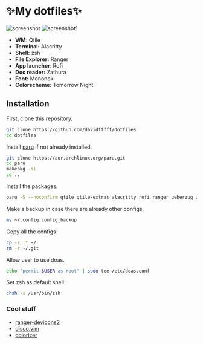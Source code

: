 # ✨My dotfiles✨

![screenshot](screenshot.png)
![screenshot1](screenshot1.png)

- **WM:** Qtile
- **Terminal:** Alacritty
- **Shell:** zsh
- **File Explorer:** Ranger
- **App launcher**: Rofi
- **Doc reader:** Zathura
- **Font:** Mononoki
- **Colorscheme:** Tomorrow Night

## Installation

First, clone this repository.
```sh
git clone https://github.com/davidfffff/dotfiles
cd dotfiles
```

Install [paru](https://github.com/Morganamilo/paru) if not already installed.
```sh
git clone https://aur.archlinux.org/paru.git
cd paru
makepkg -si
cd ..
```
Install the packages.
```sh
paru -S --noconfirm qtile qtile-extras alacritty rofi ranger ueberzug zsh zsh-commpletions zsh-autosuggestions zsh-syntax-highlighting picom-simpleanims-git ttf-material-design-icons-git ttf-jetbrains-mono-nerd doas man htop xorg-xsetroot hsetroot xclip imv zathura zathura-pdf-mupdf mpv hacksaw brillo polkit python-psutil python-iwlib python-pulsectl-asyncio dunst
```
Make a backup in case there are already other configs.
```sh
mv ~/.config config_backup
```

Copy all the configs.
```sh
cp -r .* ~/
rm -r ~/.git
```

Allow user to use doas.
```sh
echo "permit $USER as root" | sudo tee /etc/doas.conf
```

Set zsh as default shell.
```sh
chsh -s /usr/bin/zsh
```


### Cool stuff

- [ranger-devicons2](https://github.com/cdump/ranger-devicons2)
- [disco.vim](https://github.com/jsit/disco.vim)
- [colorizer](https://github.com/lilydjwg/colorizer)
